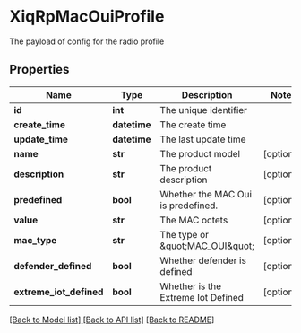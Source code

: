 # XiqRpMacOuiProfile

The payload of config for the radio profile
## Properties
Name | Type | Description | Notes
------------ | ------------- | ------------- | -------------
**id** | **int** | The unique identifier | 
**create_time** | **datetime** | The create time | 
**update_time** | **datetime** | The last update time | 
**name** | **str** | The product model | [optional] 
**description** | **str** | The product description | [optional] 
**predefined** | **bool** | Whether the MAC Oui is predefined. | [optional] 
**value** | **str** | The MAC octets | [optional] 
**mac_type** | **str** | The type or \&quot;MAC_OUI\&quot; | [optional] 
**defender_defined** | **bool** | Whether defender is defined | [optional] 
**extreme_iot_defined** | **bool** | Whether is the Extreme Iot Defined | [optional] 

[[Back to Model list]](../README.md#documentation-for-models) [[Back to API list]](../README.md#documentation-for-api-endpoints) [[Back to README]](../README.md)


